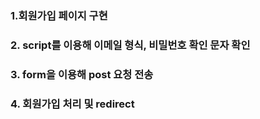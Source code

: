 ### 1.회원가입 페이지 구현
### 2. script를 이용해 이메일 형식, 비밀번호 확인 문자 확인
### 3. form을 이용해 post 요청 전송
### 4. 회원가입 처리 및 redirect